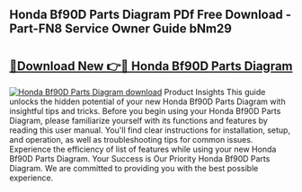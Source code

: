 ## Honda Bf90D Parts Diagram PDf Free Download - Part-FN8 Service Owner Guide bNm29

# <h2><a href="http://dfm8lcw.blite.top/?on=Honda+Bf90D+Parts+Diagram">🔗Download New 👉🔴 Honda Bf90D Parts Diagram</a></h2>

[![Honda Bf90D Parts Diagram download](https://i.imgur.com/lujVjoI.png)](http://dfm8lcw.blite.top/?on=Honda+Bf90D+Parts+Diagram)
Product Insights This guide unlocks the hidden potential of your new Honda Bf90D Parts Diagram with insightful tips and tricks. Before you begin using your Honda Bf90D Parts Diagram, please familiarize yourself with its functions and features by reading this user manual. You'll find clear instructions for installation, setup, and operation, as well as troubleshooting tips for common issues. Experience the efficiency of list of features while using your new Honda Bf90D Parts Diagram. Your Success is Our Priority Honda Bf90D Parts Diagram. We are committed to providing you with the best possible experience.
